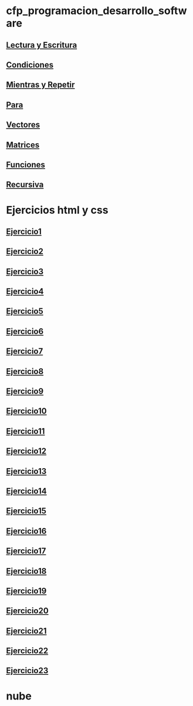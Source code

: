 # cfp_programacion_desarrollo_software

## [Lectura y Escritura](./pseudocodigo/lectura_escritura/)

## [Condiciones](pseudocodigo/condiciones/)

## [Mientras y Repetir](pseudocodigo/mientras_repetir/)

## [Para](pseudocodigo/para/)

## [Vectores](/pseudocodigo/vectores/)

## [Matrices](pseudocodigo/matrices/)

## [Funciones](pseudocodigo/funciones/)

## [Recursiva](pseudocodigo/recursiva/)

# Ejercicios html y css

## [Ejercicio1](html_css/ejercicio%201/)
## [Ejercicio2](html_css/ejercicio%202/)
## [Ejercicio3](html_css/ejercicio%203/)
## [Ejercicio4](html_css/ejercicio%204/)
## [Ejercicio5](html_css/ejercicio%205/)
## [Ejercicio6](html_css/ejercicio%206/)
## [Ejercicio7](html_css/ejercicio%207/)
## [Ejercicio8](html_css/ejercicio%208/)
## [Ejercicio9](html_css/ejercicio%209/)
## [Ejercicio10](html_css/ejercicio%2010/)
## [Ejercicio11](html_css/ejercicio%2011/)
## [Ejercicio12](html_css/ejercicio%2012/)
## [Ejercicio13](html_css/ejercicio%2013/)
## [Ejercicio14](html_css/ejercicio%2014/)
## [Ejercicio15](html_css/ejercicio%2015/)
## [Ejercicio16](html_css/ejercicio%2016/)
## [Ejercicio17](html_css/ejercicio%2017/)
## [Ejercicio18](html_css/ejercicio%2018/)
## [Ejercicio19](html_css/ejercicio%2019/)
## [Ejercicio20](html_css/ejercicio%2020/)
## [Ejercicio21](html_css/ejercicio%2021/)
## [Ejercicio22](html_css/ejercicio%2022/)
## [Ejercicio23](html_css/ejercicio%2023/)


# nube[](./nube)